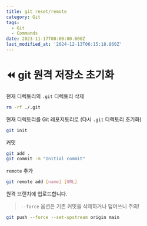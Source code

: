 ```yaml
---
title: git reset/remote
category: Git
tags:
  - Git
  - Commands
date: 2023-11-17T00:00:00.000Z
last_modified_at: '2024-12-13T06:15:18.860Z'
---
```


# :rewind: git 원격 저장소 초기화 

현재 디렉토리의 `.git` 디렉토리 삭제 
```bash
rm -rf ./.git
```

현재 디렉토리를 Git 레포지토리로 (다시 `.git` 디렉토리 초기화)
```bash
git init
```

커밋 
```bash
git add .
git commit -m "Initial commit"
```

`remote` 추가 
```bash
git remote add [name] [URL]
```

원격 브랜치에 업로드합니다.
> `--force` 옵션은 기존 커밋을 삭제하거나 덮어쓰니 주의!
```bash
git push --force --set-upstream origin main
```
